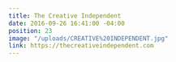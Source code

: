 ```yaml
---
title: The Creative Independent
date: 2016-09-26 16:41:00 -04:00
position: 23
image: "/uploads/CREATIVE%20INDEPENDENT.jpg"
link: https://thecreativeindependent.com
---
```


